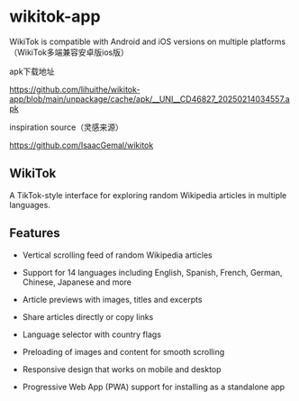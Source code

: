 # wikitok-app

WikiTok is compatible with Android and iOS versions on multiple platforms（WikiTok多端兼容安卓版ios版）

apk下载地址

https://github.com/lihuithe/wikitok-app/blob/main/unpackage/cache/apk/__UNI__CD46827_20250214034557.apk

inspiration source（灵感来源）

https://github.com/IsaacGemal/wikitok

## WikiTok

A TikTok-style interface for exploring random Wikipedia articles in multiple languages.

## Features

- Vertical scrolling feed of random Wikipedia articles

- Support for 14 languages including English, Spanish, French, German, Chinese, Japanese and more

- Article previews with images, titles and excerpts

- Share articles directly or copy links

- Language selector with country flags

- Preloading of images and content for smooth scrolling

- Responsive design that works on mobile and desktop

- Progressive Web App (PWA) support for installing as a standalone app

